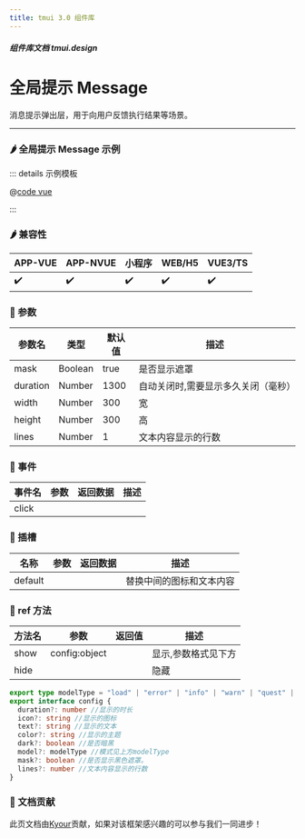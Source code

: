 ```yaml
---
title: tmui 3.0 组件库
---
```


<dirtoc></dirtoc>

##### 组件库文档 tmui.design

# 全局提示 Message

消息提示弹出层，用于向用户反馈执行结果等场景。

---

### :hot_pepper: 全局提示 Message 示例

<webview url="https://tmui.design/h5/#/pages/fankui/message"></webview>

::: details 示例模板

@[code vue](pages/fankui/message.nvue)

:::

### :hot_pepper: 兼容性

| APP-VUE            | APP-NVUE           | 小程序             | WEB/H5             | VUE3/TS            |
| ------------------ | ------------------ | ------------------ | ------------------ | ------------------ |
| :heavy_check_mark: | :heavy_check_mark: | :heavy_check_mark: | :heavy_check_mark: | :heavy_check_mark: |

### :seedling: 参数

| 参数名   | 类型    | 默认值 | 描述                                |
| -------- | ------- | ------ | ----------------------------------- |
| mask     | Boolean | true   | 是否显示遮罩                        |
| duration | Number  | 1300   | 自动关闭时,需要显示多久关闭（毫秒） |
| width    | Number  | 300    | 宽                                  |
| height   | Number  | 300    | 高                                  |
| lines    | Number  | 1      | 文本内容显示的行数                  |

### :rose: 事件

| 事件名 | 参数 | 返回数据 | 描述 |
| ------ | ---- | -------- | ---- |
| click  |      |          |      |

### :rose: 插槽

| 名称    | 参数 | 返回数据 | 描述                     |
| ------- | ---- | -------- | ------------------------ |
| default |      |          | 替换中间的图标和文本内容 |

### :green_salad: ref 方法

| 方法名 | 参数          | 返回值 | 描述                |
| ------ | ------------- | ------ | ------------------- |
| show   | config:object |        | 显示,参数格式见下方 |
| hide   |               |        | 隐藏                |

```ts
export type modelType = "load" | "error" | "info" | "warn" | "quest" | "success" | "disabled" | "wait"
export interface config {
  duration?: number //显示的时长
  icon?: string //显示的图标
  text?: string //显示的文本
  color?: string //显示的主题
  dark?: boolean //是否暗黑
  model?: modelType //模式见上方modelType
  mask?: boolean //是否显示黑色遮罩。
  lines?: number //文本内容显示的行数
}
```

### :couplekiss: 文档贡献

此页文档由[Kyour](https://github.com/kyour-cn)贡献，如果对该框架感兴趣的可以参与我们一同进步！
